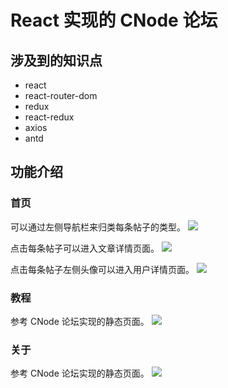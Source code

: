 # React 实现的 CNode 论坛

## 涉及到的知识点
* react 
* react-router-dom
* redux
* react-redux
* axios
* antd

## 功能介绍
### 首页
可以通过左侧导航栏来归类每条帖子的类型。
![](https://tva1.sinaimg.cn/large/0081Kckwgy1gm9kk3afkaj31k90u0nah.jpg)

点击每条帖子可以进入文章详情页面。
![](https://tva1.sinaimg.cn/large/0081Kckwgy1gm9kljs5zkj31k70u012j.jpg)

点击每条帖子左侧头像可以进入用户详情页面。
![](https://tva1.sinaimg.cn/large/0081Kckwgy1gm9kjl4tgwj31jz0u0gqh.jpg)


### 教程
参考 CNode 论坛实现的静态页面。
![](https://tva1.sinaimg.cn/large/0081Kckwgy1gm8bbxkgyuj31k70u0grv.jpg)

### 关于
参考 CNode 论坛实现的静态页面。
![](https://tva1.sinaimg.cn/large/0081Kckwgy1gm8bd5y7acj31kc0u0ahn.jpg)
